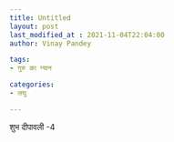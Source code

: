 ```yaml
---
title: Untitled
layout: post
last_modified_at : 2021-11-04T22:04:00
author: Vinay Pandey

tags:
- गुरु का ग्यान

categories:
- लघु

---
```


शुभ दीपावली -4
